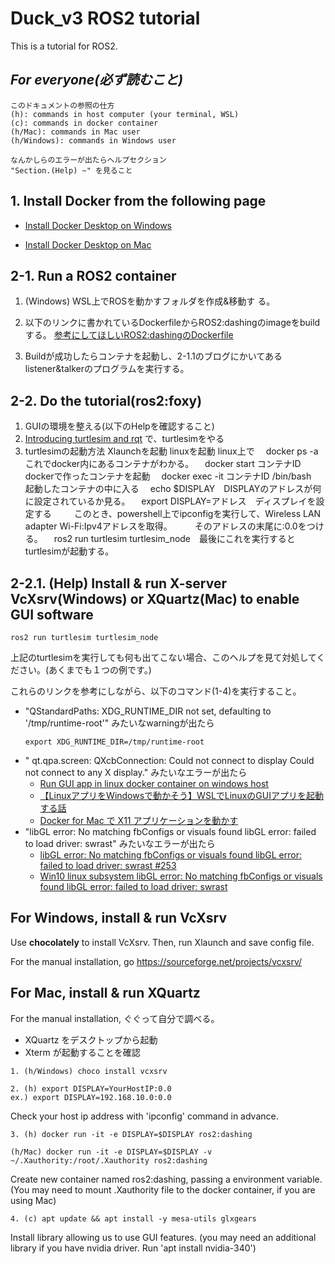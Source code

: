 # Duck_v3 ROS2 tutorial

This is a tutorial for ROS2.

## ***For everyone(必ず読むこと)***
    このドキュメントの参照の仕方
    (h): commands in host computer (your terminal, WSL)
    (c): commands in docker container
    (h/Mac): commands in Mac user
    (h/Windows): commands in Windows user

    なんかしらのエラーが出たらヘルプセクション
    "Section.(Help) ~" を見ること

## 1. Install Docker from the following page
* [Install Docker Desktop on Windows](https://docs.docker.com/docker-for-windows/install/)

* [Install Docker Desktop on Mac](https://docs.docker.com/docker-for-mac/install/)

## 2-1. Run a ROS2 container

1. (Windows) WSL上でROSを動かすフォルダを作成&移動す
る。

2. 以下のリンクに書かれているDockerfileからROS2:dashingのimageをbuildする。
[参考にしてほしいROS2:dashingのDockerfile](https://tshell.hatenablog.com/entry/2020/02/13/174414)

3. Buildが成功したらコンテナを起動し、2-1.1のブログにかいてあるlistener&talkerのプログラムを実行する。

## 2-2. Do the tutorial(ros2:foxy)

1. GUIの環境を整える(以下のHelpを確認すること)
2. [Introducing turtlesim and rqt](https://docs.ros.org/en/foxy/Tutorials/Turtlesim/Introducing-Turtlesim.html) で、turtlesimをやる
3. turtlesimの起動方法
    Xlaunchを起動
    linuxを起動
    linux上で
    　docker ps -a　これでdocker内にあるコンテナがわかる。
    　docker start コンテナID　dockerで作ったコンテナを起動
    　docker exec -it コンテナID /bin/bash　起動したコンテナの中に入る
    　echo $DISPLAY　DISPLAYのアドレスが何に設定されているか見る。
    　export DISPLAY=アドレス　ディスプレイを設定する
　   　このとき、powershell上でipconfigを実行して、Wireless LAN adapter Wi-Fi:Ipv4アドレスを取得。
　   　そのアドレスの末尾に:0.0をつける。
    　ros2 run turtlesim turtlesim_node　最後にこれを実行するとturtlesimが起動する。

## 2-2.1. (Help) Install & run X-server VcXsrv(Windows) or XQuartz(Mac) to enable GUI software
```
ros2 run turtlesim turtlesim_node
```
上記のturtlesimを実行しても何も出てこない場合、このヘルプを見て対処してください。(あくまでも１つの例です。)

これらのリンクを参考にしながら、以下のコマンド(1-4)を実行すること。

- "QStandardPaths: XDG_RUNTIME_DIR not set, defaulting to '/tmp/runtime-root'" みたいなwarningが出たら<br>
    ```
    export XDG_RUNTIME_DIR=/tmp/runtime-root
    ```
- "
qt.qpa.screen: QXcbConnection: Could not connect to display 
Could not connect to any X display." みたいなエラーが出たら<br>
    - [Run GUI app in linux docker container on windows host](https://dev.to/darksmile92/run-gui-app-in-linux-docker-container-on-windows-host-4kde)
    - [【LinuxアプリをWindowsで動かそう】WSLでLinuxのGUIアプリを起動する話](https://veresk.hatenablog.com/entry/2020/02/26/190000)
    - [Docker for Mac で X11 アプリケーションを動かす](https://qiita.com/hoto17296/items/bdb2ab24bc32b6b7f360)
- "libGL error: No matching fbConfigs or visuals found libGL error: failed to load driver: swrast" みたいなエラーが出たら<br>
    - [libGL error: No matching fbConfigs or visuals found libGL error: failed to load driver: swrast #253](https://github.com/jessfraz/dockerfiles/issues/253)<br>
    - [Win10 linux subsystem libGL error: No matching fbConfigs or visuals found libGL error: failed to load driver: swrast](https://askubuntu.com/questions/1127011/win10-linux-subsystem-libgl-error-no-matching-fbconfigs-or-visuals-found-libgl)
    
## For Windows, install & run VcXsrv 
Use __chocolately__ to install VcXsrv.
Then, run Xlaunch and save config file.

For the manual installation, go https://sourceforge.net/projects/vcxsrv/

## For Mac, install & run XQuartz 
For the manual installation, ぐぐって自分で調べる。
- XQuartz をデスクトップから起動
- Xterm が起動することを確認
```
1. (h/Windows) choco install vcxsrv
```

```
2. (h) export DISPLAY=YourHostIP:0.0
ex.) export DISPLAY=192.168.10.0:0.0
```
Check your host ip address with 'ipconfig' command in advance.

```
3. (h) docker run -it -e DISPLAY=$DISPLAY ros2:dashing

(h/Mac) docker run -it -e DISPLAY=$DISPLAY -v ~/.Xauthority:/root/.Xauthority ros2:dashing
```
Create new container named ros2:dashing, passing a environment variable. (You may need to mount .Xauthority file to the docker container, if you are using Mac)

```
4. (c) apt update && apt install -y mesa-utils glxgears
```
Install library allowing us to use GUI features.
(you may need an additional library if you have nvidia driver. Run 'apt install nvidia-340')


